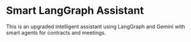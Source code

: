 # Smart LangGraph Assistant

This is an upgraded intelligent assistant using LangGraph and Gemini with smart agents for contracts and meetings.